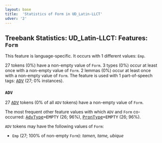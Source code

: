 ```yaml
---
layout: base
title:  'Statistics of Form in UD_Latin-LLCT'
udver: '2'
---
```


## Treebank Statistics: UD_Latin-LLCT: Features: `Form`

This feature is language-specific.
It occurs with 1 different values: `Emp`.

27 tokens (0%) have a non-empty value of `Form`.
3 types (0%) occur at least once with a non-empty value of `Form`.
2 lemmas (0%) occur at least once with a non-empty value of `Form`.
The feature is used with 1 part-of-speech tags: <tt><a href="la_llct-pos-ADV.html">ADV</a></tt> (27; 0% instances).

### `ADV`

27 <tt><a href="la_llct-pos-ADV.html">ADV</a></tt> tokens (0% of all `ADV` tokens) have a non-empty value of `Form`.

The most frequent other feature values with which `ADV` and `Form` co-occurred: <tt><a href="la_llct-feat-AdvType.html">AdvType</a></tt><tt>=EMPTY</tt> (26; 96%), <tt><a href="la_llct-feat-PronType.html">PronType</a></tt><tt>=EMPTY</tt> (26; 96%).

`ADV` tokens may have the following values of `Form`:

* `Emp` (27; 100% of non-empty `Form`): <em>tamen, tame, ubique</em>

